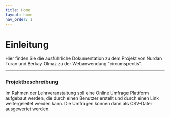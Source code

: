 ```yaml
---
title: Home
layout: home
nav_order: 1
---
```

# Einleitung
Hier finden Sie die ausführliche Dokumentation zu dem Projekt von Nurdan Turan und Berkay Olmaz zu der Webanwendung "circumspectis".

---

### Projektbeschreibung
Im Rahmen der Lehrveranstaltung soll eine Online Umfrage Plattform aufgebaut werden, die durch einen Benutzer erstellt und durch einen Link weitergeleitet werden kann. Die Umfragen können dann als CSV-Datei ausgewertet werden.

